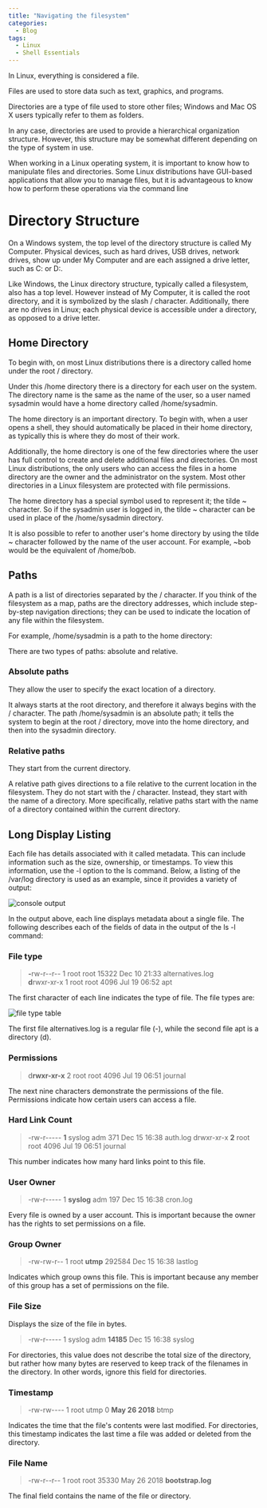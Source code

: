 ```yaml
---
title: "Navigating the filesystem"
categories:
  - Blog
tags:
  - Linux
  - Shell Essentials
---
```


In Linux, everything is considered a file.

Files are used to store data such as text, graphics, and programs. 

Directories are a type of file used to store other files; Windows and Mac OS X users typically refer to them as folders. 

In any case, directories are used to provide a hierarchical organization structure. However, this structure may be somewhat different depending on the type of system in use.

When working in a Linux operating system, it is important to know how to manipulate files and directories. Some Linux distributions have GUI-based applications that allow you to manage files, but it is advantageous to know how to perform these operations via the command line

<h1>Directory Structure</h1>

On a Windows system, the top level of the directory structure is called My Computer. Physical devices, such as hard drives, USB drives, network drives, show up under My Computer and are each assigned a drive letter, such as C: or D:.

Like Windows, the Linux directory structure, typically called a filesystem, also has a top level. However instead of My Computer, it is called the root directory, and it is symbolized by the slash / character. Additionally, there are no drives in Linux; each physical device is accessible under a directory, as opposed to a drive letter.

<h2> Home Directory</h2>

To begin with, on most Linux distributions there is a directory called home under the root / directory.

Under this /home directory there is a directory for each user on the system. The directory name is the same as the name of the user, so a user named sysadmin would have a home directory called /home/sysadmin.

The home directory is an important directory. To begin with, when a user opens a shell, they should automatically be placed in their home directory, as typically this is where they do most of their work.

Additionally, the home directory is one of the few directories where the user has full control to create and delete additional files and directories. On most Linux distributions, the only users who can access the files in a home directory are the owner and the administrator on the system. Most other directories in a Linux filesystem are protected with file permissions.

The home directory has a special symbol used to represent it; the tilde ~ character. So if the sysadmin user is logged in, the tilde ~ character can be used in place of the /home/sysadmin directory.

It is also possible to refer to another user's home directory by using the tilde ~ character followed by the name of the user account. For example, ~bob would be the equivalent of /home/bob.

<h2>Paths</h2>

A path is a list of directories separated by the / character. If you think of the filesystem as a map, paths are the directory addresses, which include step-by-step navigation directions; they can be used to indicate the location of any file within the filesystem.

For example, /home/sysadmin is a path to the home directory:

There are two types of paths: absolute and relative.

<h3>Absolute paths</h3>

They allow the user to specify the exact location of a directory.

It always starts at the root directory, and therefore it always begins with the / character. The path /home/sysadmin is an absolute path; it tells the system to begin at the root / directory, move into the home directory, and then into the sysadmin directory.

<h3>Relative paths</h3> 

They start from the current directory. 

A relative path gives directions to a file relative to the current location in the filesystem. They do not start with the / character. Instead, they start with the name of a directory. More specifically, relative paths start with the name of a directory contained within the current directory.

<h2> Long Display Listing </h2>

Each file has details associated with it called metadata. This can include information such as the size, ownership, or timestamps. To view this information, use the -l option to the ls command. Below, a listing of the /var/log directory is used as an example, since it provides a variety of output:

 <img src="https://i.imgur.com/O55DN0Q.png" alt="console output" > 
 
 In the output above, each line displays metadata about a single file. The following describes each of the fields of data in the output of the ls -l command:
 
 <h3>File type</h3>
 
> <b>-</b>rw-r--r-- 1 root   root  15322 Dec 10 21:33 alternatives.log                   
> <b>d</b>rwxr-xr-x 1 root   root   4096 Jul 19 06:52 apt 

The first character of each line indicates the type of file. The file types are:

<img src="https://i.imgur.com/IYEOwFg.png" alt="file type table" > 

The first file alternatives.log is a regular file (-), while the second file apt is a directory (d).

<h3>Permissions</h3>

> d<b>rwxr-xr-x</b> 2 root   root   4096 Jul 19 06:51 journal

The next nine characters demonstrate the permissions of the file. Permissions indicate how certain users can access a file. 


<h3>Hard Link Count</h3>

> -rw-r----- <b>1</b> syslog adm     371 Dec 15 16:38 auth.log
> drwxr-xr-x <b>2</b> root   root   4096 Jul 19 06:51 journal

This number indicates how many hard links point to this file. 

<h3>User Owner</h3>


> -rw-r----- 1 <b>syslog</b> adm     197 Dec 15 16:38 cron.log

Every file is owned by a user account. This is important because the owner has the rights to set permissions on a file. 


<h3>Group Owner</h3>


> -rw-rw-r-- 1 root  <b>utmp</b>  292584 Dec 15 16:38 lastlog

Indicates which group owns this file. This is important because any member of this group has a set of permissions on the file.

<h3>File Size</h3>

Displays the size of the file in bytes.

> -rw-r----- 1 syslog adm   <b>14185</b> Dec 15 16:38 syslog

For directories, this value does not describe the total size of the directory, but rather how many bytes are reserved to keep track of the filenames in the directory. In other words, ignore this field for directories.

<h3>Timestamp</h3>

> -rw-rw---- 1 root   utmp      0 <b>May 26  2018</b> btmp  

Indicates the time that the file's contents were last modified. For directories, this timestamp indicates the last time a file was added or deleted from the directory.

<h3>File Name</h3>


> -rw-r--r-- 1 root   root  35330 May 26  2018 <b>bootstrap.log</b>

The final field contains the name of the file or directory.



